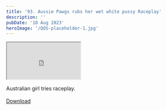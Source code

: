 ```yaml
---
title: '93. Aussie Pawgs rubs her wet white pussy Raceplay'
description: ''
pubDate: '18 Aug 2023'
heroImage: '/QOS-placeholder-1.jpg'
---
```

<iframe src="https://drive.google.com/file/d/1wIQ1jRBPZ5q5eM3eJGTrDwB8UcIUIty1/preview" width="200" height="100" allow="autoplay" allowfullscreen="allowfullscreen"></iframe>

Australian girl tries raceplay.
<br>
<br>
<a class="read_more" href="https://drive.google.com/file/d/1wIQ1jRBPZ5q5eM3eJGTrDwB8UcIUIty1/view?usp=sharing">Download</a>